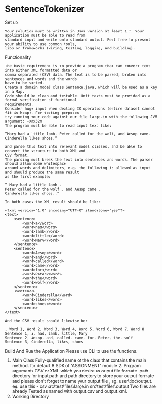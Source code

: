 # SentenceTokenizer

Set up

    Your solution must be written in Java version at least 1.7. Your application must be able to read from
    standard input and write onto standard output. Feel free to present your ability to use common tools,
    libs or frameworks (wiring, testing, logging, and building).

Functionality

    The basic requirement is to provide a program that can convert text into either XML formatted data or
    comma separated (CSV) data. The text is to be parsed, broken into sentences and words and the words
    have to be sorted.
    Create a domain model class Sentence.java, which will be used as a key in a Map.
    Code should be clean and testable. Unit tests must be provided as a formal verification of functional
    requirements.
    Consider huge input when dealing IO operations (entire dataset cannot fit in heap). For testing purposes
    try running your code against our file large.in with the following JVM argument: -Xmx32m
    The program must be able to read input text like:

    “Mary had a little lamb. Peter called for the wolf, and Aesop came.
    Cinderella likes shoes.”

    and parse this text into relevant model classes, and be able to convert the structure to both XML and
    CSV format.
    The parsing must break the text into sentences and words. The parser should allow some whitespace
    around words and delimiters, e.g. the following is allowed as input and should produce the same result
    as the first example:

    “ Mary had a little lamb .
    Peter called for the wolf , and Aesop came .
    Cinderella likes shoes..”

    In both cases the XML result should be like:

    <?xml version="1.0" encoding="UTF-8" standalone="yes"?>
    <text>
    	<sentence>
    		<word>a</word>
    		<word>had</word>
    		<word>lamb</word>
    		<word>little</word>
    		<word>Mary</word>
    	</sentence>
    	<sentence>
    		<word>Aesop</word>
    		<word>and</word>
    		<word>called</word>
    		<word>came</word>
    		<word>for</word>
    		<word>Peter</word>
    		<word>the</word>
    		<word>wolf</word>
    	</sentence>
    	<sentence>
    		<word>Cinderella</word>
    		<word>likes</word>
    		<word>shoes</word>
    	</sentence>
    </text>

    And the CSV result should likewise be:

    , Word 1, Word 2, Word 3, Word 4, Word 5, Word 6, Word 7, Word 8
    Sentence 1, a, had, lamb, little, Mary
    Sentence 2, Aesop, and, called, came, for, Peter, the, wolf
    Sentence 3, Cinderella, likes, shoes

 Build And Run the Application
     Please use CLI to use the functions.
  1. Main Class
            Fully-qualified name of the class that contains the main method.
            for default 8 SDK of 'ASSIGNMENT' module
    2. Program arguments
            CSV or XML which you desire as ouput file formate. path directory for input path
            and path directory to store your output formate and please don't forget to name your output file ,
            eg. user\doc\output.
            eg. use this - csv src\test\files\large.in src\test\files\output
            Two files are already Tested as named with output.csv and output.xml.
 3.  Working Directory
